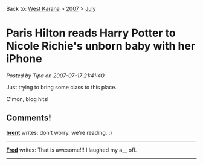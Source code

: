 Back to: [West Karana](/posts/westkarana.md) > [2007](/posts/2007/westkarana.md) > [July](./westkarana.md)
# Paris Hilton reads Harry Potter to Nicole Richie's unborn baby with her iPhone

*Posted by Tipa on 2007-07-17 21:41:40*

Just trying to bring some class to this place.

C'mon, blog hits!
## Comments!

**[brent](http://www.virginworlds.com)** writes: don't worry. we're reading. :)

---

**[Fred](http://mmoexplorer.com)** writes: That is awesome!!! I laughed my a\_\_ off.

---

